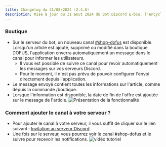 ```yaml
---
title: Changelog du 31/08/2024 (2.4.8)
description: Mise à jour du 31 aout 2024 du Bot Discord E-bou, l'encyclopédie DOFUS la plus complète sur Discord.
---
```


### Boutique
- Sur le serveur du bot, un nouveau canal [#shop-dofus](https://discord.gg/7P4GCE7bzK) est disponible. Lorsqu'un article est ajouté, supprimé ou modifié dans la boutique DOFUS, l'application enverra automatiquement un message dans le canal pour informer les utilisateurs.
  - Il vous est possible de suivre ce canal pour revoir automatiquement les messages sur vos serveurs Discord.
  - Pour le moment, il n'est pas prévu de pouvoir configurer l'envoi directement depuis l'application.
- Le message envoyé contient toutes les informations sur l'article, comme depuis la commande /boutique.
- Lorsque l'information est disponible, la date de fin de l'offre est ajoutée sur le message de l'article.
![Présentation de la fonctionnalité](https://faareoh.fr/cdn/Discord_Gri9sCpNOR.jpg)
### Comment ajouter le canal à votre serveur ?
- Pour ajouter le canal à votre serveur, il vous suffit de cliquer sur le lien suivant : [Invitation au serveur Discord](https://discord.gg/7P4GCE7bzK)
- Une fois sur le serveur, vous pourrez voir le canal #shop-dofus et le suivre pour recevoir les notifications.
![vidéo tutoriel](https://faareoh.fr/cdn/firefox_zETrrCLkWI.gif)